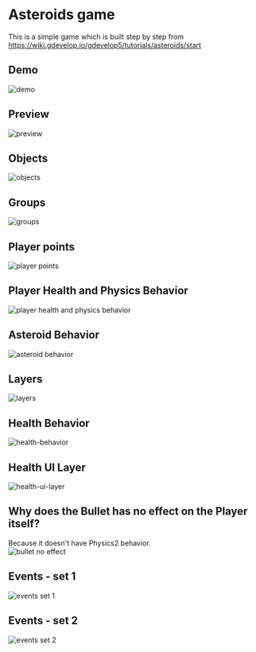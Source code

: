 # Asteroids game
This is a simple game which is built step by step from https://wiki.gdevelop.io/gdevelop5/tutorials/asteroids/start

## Demo
![demo](demo.gif)

## Preview
![preview](preview.png)

## Objects
![objects](objects.png)

## Groups
![groups](objects-group.png)

## Player points
![player points](player-points.png)

## Player Health and Physics Behavior
![player health and physics behavior](player-health-physics-behavior.png)

## Asteroid Behavior
![asteroid behavior](asteroid-behavior.png)

## Layers
![layers](layers.png)

## Health Behavior
![health-behavior](health-behavior.png)

## Health UI Layer
![health-ui-layer](health-UI-layer.png)

## Why does the Bullet has no effect on the Player itself?
Because it doesn't have Physics2 behavior.  
![bullet no effect](bullet-no-effect.png)

## Events - set 1
![events set 1](events-1.png)

## Events - set 2
![events set 2](events-2.png)
